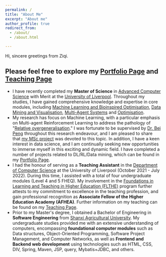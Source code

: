 ```yaml
---
permalink: /
title: "About Me"
excerpt: "About me"
author_profile: true
redirect_from: 
  - /about/
  - /about.html

---
```


Hi, sincere greetings from Ziqi. 

## Please feel free to explore my [Portfolio Page](https://han-ziqi.github.io/portfolio/) and [Teaching Page](https://han-ziqi.github.io/teaching/)

- I have recently completed my **Master of Science** in [Advanced Computer Science](https://www.liverpool.ac.uk/courses/2023/advanced-computer-science-msc) with Merit at the [University of Liverpool](https://www.liverpool.ac.uk). Throughout my studies, I have gained comprehensive knowledge and expertise in core modules, including [Machine Learning and Bioinspired Optimisation](https://tulip.liv.ac.uk/mods/student/COMP532_202223.htm), [Data Mining and Visualisation](https://tulip.liv.ac.uk/mods/student/COMP527_202223.htm), [Multi-Agent Systems](https://tulip.liv.ac.uk/mods/student/COMP310_202223.htm) and [Optimisation](https://tulip.liv.ac.uk/mods/student/COMP557_202223.htm).
- My research has focus on Machine Learning, with a particular emphasis on Multi-agent Reinforcement Learning to address the pathology of "[Relative overgeneralisation](https://www.researchgate.net/figure/The-relative-overgeneralization-pathology-in-continuous-games_fig1_324793515)." I was fortunate to be supervised by [Dr. Bei Peng](https://www.liverpool.ac.uk/computer-science/staff/bei-peng/) throughout this research endeavour, and I am pleased to share that [my MSc project](https://github.com/han-ziqi/MARL-RO) was devoted to this topic. In addition, I have a keen interest in data science, and I am continually seeking new opportunities to immerse myself in this exciting and dynamic field. I have completed a number of projects related to DL/RL/Data mining, which can be found in my [Portfolio Page](https://han-ziqi.github.io/portfolio/). 
- I had the honour of serving as a **Teaching Assistant** in the [Department of Computer Science](https://www.liverpool.ac.uk/computer-science/) at the University of Liverpool (October 2021 - July 2022). During this time, I assisted with a total of four undergraduate modules (Level 4 and 5 FHEQ). My involvement in the [Foundations in Learning and Teaching in Higher Education (FLTHE)](https://www.liverpool.ac.uk/eddev/supporting-teaching/flthe/) program further attests to my commitment to excellence in the teaching profession,  and gain professional recognition as **Associate Fellow of the Higher Education Academy (AFHEA)**. Further information on my teaching can be found on my [Teaching Page](https://han-ziqi.github.io/teaching/).
- Prior to my Master's degree, I obtained a Bachelor of Engineering in **Software Engineering** from [Shanxi Agricultural University](https://www.sxau.edu.cn). My undergraduate studies provided me with an extensive understanding of computers, encompassing **foundational computer modules** such as Data structures, Object-Oriented Programming, Software Project Management, and Computer Networks, as well as **Frontend and Backend web development** using technologies such as HTML, CSS, DIV, Spring, Maven, JSP, query, Mybatis+JDBC, and others.
